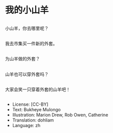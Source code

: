 # 我的小山羊

##
小山羊，你去哪里呢？

##
我去市集买一件新的外套。

##
为山羊做的外套？

##
山羊也可以穿外套吗？

##
大家会笑一只穿着外套的山羊吧！

##
* License: [CC-BY]
* Text: Bukheye Mulongo
* Illustration: Marion Drew, Rob Owen, Catherine
* Translation: dohliam
* Language: zh
